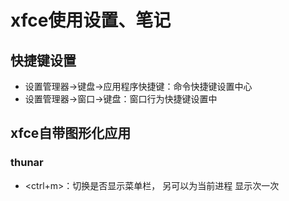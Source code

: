 #	xfce使用设置、笔记

##	快捷键设置

-	设置管理器->键盘->应用程序快捷键：命令快捷键设置中心
-	设置管理器->窗口->键盘：窗口行为快捷键设置中

##	xfce自带图形化应用

###	thunar

-	<ctrl+m>：切换是否显示菜单栏， 另<F10>可以为当前进程
	显示次一次
